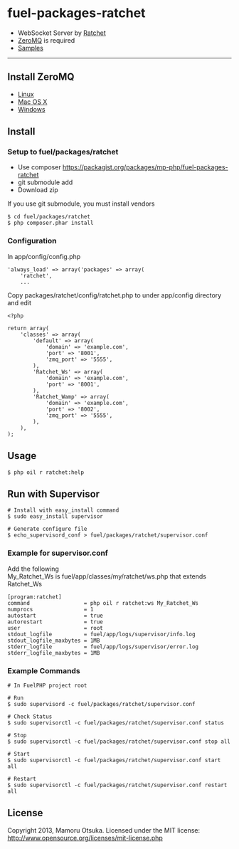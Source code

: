 # fuel-packages-ratchet

* WebSocket Server by [Ratchet](http://socketo.me/)
* [ZeroMQ](http://www.zeromq.org/) is required
* [Samples](https://github.com/mp-php/fuel-ratchet-samples)

---

## Install ZeroMQ
* [Linux](http://madroom-project.blogspot.jp/2013/04/ubuntu-phpzeromq.html)
* [Mac OS X](http://madroom-project.blogspot.jp/2013/04/mampmaczeromq.html)
* [Windows](http://madroom-project.blogspot.jp/2013/04/xamppwindowszeromq.html)

## Install
### Setup to fuel/packages/ratchet
* Use composer https://packagist.org/packages/mp-php/fuel-packages-ratchet
* git submodule add
* Download zip

If you use git submodule, you must install vendors

	$ cd fuel/packages/ratchet
	$ php composer.phar install

### Configuration

In app/config/config.php

	'always_load' => array('packages' => array(
		'ratchet',
		...

Copy packages/ratchet/config/ratchet.php to under app/config directory and edit

	<?php

	return array(
		'classes' => array(
			'default' => array(
				'domain' => 'example.com',
				'port' => '8001',
				'zmq_port' => '5555',
			),
			'Ratchet_Ws' => array(
				'domain' => 'example.com',
				'port' => '8001',
			),
			'Ratchet_Wamp' => array(
				'domain' => 'example.com',
				'port' => '8002',
				'zmq_port' => '5555',
			),
		),
	);

## Usage

	$ php oil r ratchet:help

## Run with Supervisor

	# Install with easy_install command
	$ sudo easy_install supervisor

	# Generate configure file
	$ echo_supervisord_conf > fuel/packages/ratchet/supervisor.conf

### Example for supervisor.conf

Add the following  
My_Ratchet_Ws is fuel/app/classes/my/ratchet/ws.php that extends Ratchet_Ws

	[program:ratchet]
	command                 = php oil r ratchet:ws My_Ratchet_Ws
	numprocs                = 1
	autostart               = true
	autorestart             = true
	user                    = root
	stdout_logfile          = fuel/app/logs/supervisor/info.log
	stdout_logfile_maxbytes = 1MB
	stderr_logfile          = fuel/app/logs/supervisor/error.log
	stderr_logfile_maxbytes = 1MB

### Example Commands

	# In FuelPHP project root

	# Run
	$ sudo supervisord -c fuel/packages/ratchet/supervisor.conf

	# Check Status
	$ sudo supervisorctl -c fuel/packages/ratchet/supervisor.conf status

	# Stop
	$ sudo supervisorctl -c fuel/packages/ratchet/supervisor.conf stop all

	# Start
	$ sudo supervisorctl -c fuel/packages/ratchet/supervisor.conf start all

	# Restart
	$ sudo supervisorctl -c fuel/packages/ratchet/supervisor.conf restart all

## License

Copyright 2013, Mamoru Otsuka. Licensed under the MIT license: http://www.opensource.org/licenses/mit-license.php

